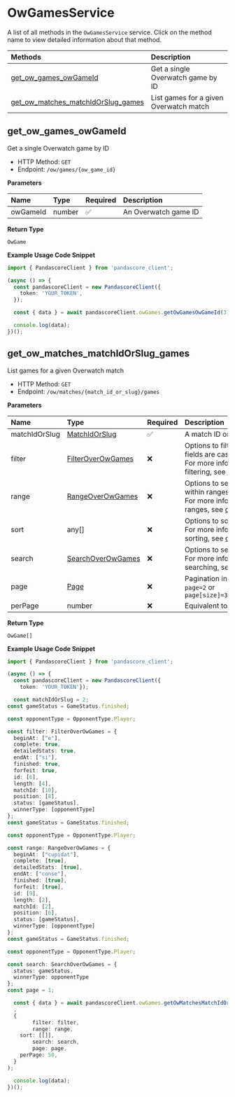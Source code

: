 # OwGamesService

A list of all methods in the `OwGamesService` service. Click on the method name to view detailed information about that method.

| Methods                                                                   | Description                            |
| :------------------------------------------------------------------------ | :------------------------------------- |
| [get_ow_games_owGameId](#get_ow_games_owgameid)                           | Get a single Overwatch game by ID      |
| [get_ow_matches_matchIdOrSlug_games](#get_ow_matches_matchidorslug_games) | List games for a given Overwatch match |

## get_ow_games_owGameId

Get a single Overwatch game by ID

- HTTP Method: `GET`
- Endpoint: `/ow/games/{ow_game_id}`

**Parameters**

| Name     | Type   | Required | Description          |
| :------- | :----- | :------- | :------------------- |
| owGameId | number | ✅       | An Overwatch game ID |

**Return Type**

`OwGame`

**Example Usage Code Snippet**

```typescript
import { PandascoreClient } from 'pandascore_client';

(async () => {
  const pandascoreClient = new PandascoreClient({
    token: 'YOUR_TOKEN',
  });

  const { data } = await pandascoreClient.owGames.getOwGamesOwGameId(3);

  console.log(data);
})();
```

## get_ow_matches_matchIdOrSlug_games

List games for a given Overwatch match

- HTTP Method: `GET`
- Endpoint: `/ow/matches/{match_id_or_slug}/games`

**Parameters**

| Name          | Type                                                | Required | Description                                                                                                                                         |
| :------------ | :-------------------------------------------------- | :------- | :-------------------------------------------------------------------------------------------------------------------------------------------------- |
| matchIdOrSlug | [MatchIdOrSlug](../models/MatchIdOrSlug.md)         | ✅       | A match ID or slug                                                                                                                                  |
| filter        | [FilterOverOwGames](../models/FilterOverOwGames.md) | ❌       | Options to filter results. String fields are case sensitive <br/>For more information on filtering, see [docs](/docs/filtering-and-sorting#filter). |
| range         | [RangeOverOwGames](../models/RangeOverOwGames.md)   | ❌       | Options to select results within ranges <br/>For more information on ranges, see [docs](/docs/filtering-and-sorting#range).                         |
| sort          | any[]                                               | ❌       | Options to sort results <br/>For more information on sorting, see [docs](/docs/filtering-and-sorting#sort).                                         |
| search        | [SearchOverOwGames](../models/SearchOverOwGames.md) | ❌       | Options to search results <br/>For more information on searching, see [docs](/docs/filtering-and-sorting#search).                                   |
| page          | [Page](../models/Page.md)                           | ❌       | Pagination in the form of `page=2` or `page[size]=30&page[number]=2`                                                                                |
| perPage       | number                                              | ❌       | Equivalent to `page[size]`                                                                                                                          |

**Return Type**

`OwGame[]`

**Example Usage Code Snippet**

```typescript
import { PandascoreClient } from 'pandascore_client';

(async () => {
  const pandascoreClient = new PandascoreClient({
	token: 'YOUR_TOKEN'});

  const matchIdOrSlug = 2;
const gameStatus = GameStatus.finished;

const opponentType = OpponentType.Player;

const filter: FilterOverOwGames = {
  beginAt: ["e"],
  complete: true,
  detailedStats: true,
  endAt: ["si"],
  finished: true,
  forfeit: true,
  id: [6],
  length: [4],
  matchId: [10],
  position: [8],
  status: [gameStatus],
  winnerType: [opponentType]
};
const gameStatus = GameStatus.finished;

const opponentType = OpponentType.Player;

const range: RangeOverOwGames = {
  beginAt: ["cupidat"],
  complete: [true],
  detailedStats: [true],
  endAt: ["conse"],
  finished: [true],
  forfeit: [true],
  id: [9],
  length: [2],
  matchId: [2],
  position: [6],
  status: [gameStatus],
  winnerType: [opponentType]
};
const gameStatus = GameStatus.finished;

const opponentType = OpponentType.Player;

const search: SearchOverOwGames = {
  status: gameStatus,
  winnerType: opponentType
};
const page = 1;

  const { data } = await pandascoreClient.owGames.getOwMatchesMatchIdOrSlugGames(
  ,
  {
		filter: filter,
		range: range,
    sort: [[]],
		search: search,
		page: page,
    perPage: 50,
  }
);

  console.log(data);
})();
```
